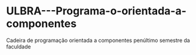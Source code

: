 # ULBRA---Programa-o-orientada-a-componentes
Cadeira de programação orientada a componentes penúltimo semestre da faculdade 

